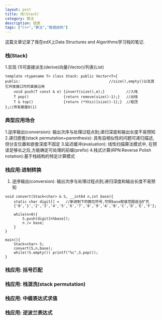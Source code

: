 ```yaml
---
layout: post
title: 栈(Stack)
category: 算法
description: 链表
tags: ["C++","算法","数据结构"]
---
```


这篇文章记录了我在edX上Data Structures and Algorithms学习栈的笔记.

### 栈(Stack)
1.实现
(1)可直接派生(derive)向量(Vector)/列表(List)

```
template <typename T> class Stack: public Vector<T>{
public: 										//size(),empty()以及其它开放接口均可直接沿用
	void push(T const & e) {insert(size(),e);}			//入栈
	T pop() 			   {return remove(size()-1);}	//出栈
	T & top()			   {return (*this)[size()-1];}	//取顶
};//所有都是O(1)
```

### 典型应用场合
1.逆序输出(conversion): 输出次序与处理过程点到;递归深度和输出长度不易预知
2.递归嵌套(stack permutation+parenthesis): 具有自相似性的问题可递归描述,但分支位置和嵌套深度不固定
3.延迟缓冲(evaluation): 线性扫描算法模式中, 在预读足够长之后,方能确定可处理的前缀(prefix)
4.栈式计算(RPN:Reverse Polish notation):基于栈结构的特定计算模式

### 栈应用:进制转换
1. 逆序输出(conversion): 输出次序与处理过程点到;递归深度和输出长度不易预知

```
void convert(Stack<char> & S, __int64 n,int base){
	static char digit[] =	//新进制下的数位符号,可视base取值范围适当扩充
	{'0','1','2','3','4','5','6','7','8','9','A','B','C','D','E','F'};
	
	while(n>0){
		S.push(digit[n%base]);
		n /= base;
	}
}

main(){
	Stack<char> S;
	convert(S,n,base);
	while(!S.empty()) printf("%c",S.pop());
}
```

### 栈应用: 括号匹配

### 栈应用: 栈混洗(stack permutation)

### 栈应用: 中缀表达式求值

### 栈应用: 逆波兰表达式